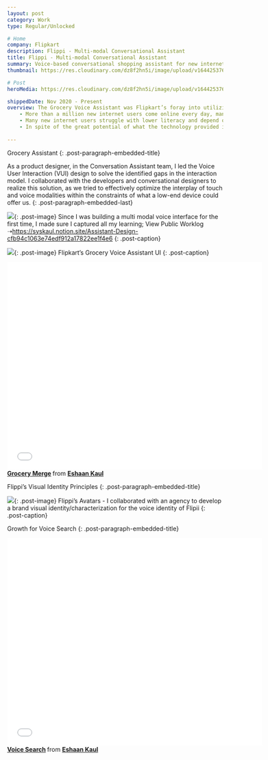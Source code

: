 ```yaml
---
layout: post
category: Work
type: Regular/Unlocked

# Home
company: Flipkart
description: Flippi - Multi-modal Conversational Assistant
title: Flippi - Multi-modal Conversational Assistant
summary: Voice-based conversational shopping assistant for new internet users.
thumbnail: https://res.cloudinary.com/dz8f2hn5i/image/upload/v1644253766/AD-Thum_gw4m4c.png

# Post
heroMedia: https://res.cloudinary.com/dz8f2hn5i/image/upload/v1644253765/AD-Wide_tiosbp.png

shippedDate: Nov 2020 - Present
overview: The Grocery Voice Assistant was Flipkart’s foray into utilizing voice technology to tap into the emerging markets of India. 
    - More than a million new internet users come online every day, many of whom wouldn't be able to interact with technology at all without voice input. It may seem obvious that voice is a helpful interaction method for moments when you're unable to type, like when you're driving a car or are cooking in the kitchen. In reality, voice is not only helpful - it's critical- for many people's daily engagements with technology. 
    - Many new internet users struggle with lower literacy and depend on voice to interact with technology. Voice empowers many users to do things themselves, without the assistance of others, increasing confidence while exploring the internet.
    - In spite of the great potential of what the technology provided its users - Flipkart’s grocery assistant was struggling to establish ground. It contributed to only 0.3% of Total Order that were place on Flipkart and we had observed a low engagement. From our user survey studies, we had identified a set of hypothesis which were primarily based on the gaps in the interaction model of the assistant. 
 
---
```


Grocery Assistant
{: .post-paragraph-embedded-title}

As a product designer, in the Conversation Assistant team, I led the Voice User Interaction (VUI) design to solve the identified gaps in the interaction model.  I collaborated with the developers and conversational designers to realize this solution, as we tried to effectively optimize the interplay of touch and voice modalities within the constraints of what a low-end device could offer us.
{: .post-paragraph-embedded-last}

<img src="https://res.cloudinary.com/dz8f2hn5i/image/upload/v1644298832/AD-3_bmbzdh.png">{: .post-image}
Since I was building a multi modal voice interface for the first time, I made sure I captured all my learning; View Public Worklog ➝https://syskaul.notion.site/Assistant-Design-cfb94c1063e74edf912a17822ee1f4e6
{: .post-caption}

<img src="https://res.cloudinary.com/dz8f2hn5i/image/upload/v1644298832/AD-1_mcgglt.png">{: .post-image}
Flipkart’s Grocery Voice Assistant UI 
{: .post-caption}

<div class="post-embed">

<iframe src="//www.slideshare.net/slideshow/embed_code/key/uDx1L4psITJFS5" width="595" height="485" frameborder="0" marginwidth="0" marginheight="0" scrolling="no" allowfullscreen> </iframe> <div style="margin-bottom:5px"> <strong> <a href="//www.slideshare.net/eshaankaul29/grocery-merge" title="Grocery Merge" target="_blank">Grocery Merge</a> </strong> from <strong><a href="//www.slideshare.net/eshaankaul29" target="_blank">Eshaan Kaul</a></strong> </div>

</div>

Flippi’s Visual Identity Principles
{: .post-paragraph-embedded-title}

<img src="https://res.cloudinary.com/dz8f2hn5i/image/upload/v1644298832/AD-2_nh00kr.png">{: .post-image}
Flippi’s Avatars - I collaborated with an agency to develop a brand visual identity/characterization for the voice identity of Flipii
{: .post-caption}

Growth for Voice Search
{: .post-paragraph-embedded-title}


<div class="post-embed">

<iframe src="//www.slideshare.net/slideshow/embed_code/key/aXIgZukaMUpnpj" width="595" height="485" frameborder="0" marginwidth="0" marginheight="0" scrolling="no" allowfullscreen> </iframe> <div style="margin-bottom:5px"> <strong> <a href="//www.slideshare.net/eshaankaul29/voice-search-251129388" title="Voice Search" target="_blank">Voice Search</a> </strong> from <strong><a href="//www.slideshare.net/eshaankaul29" target="_blank">Eshaan Kaul</a></strong> </div>

</div>